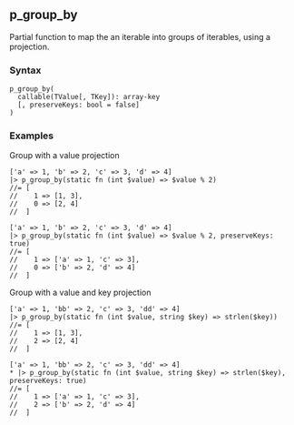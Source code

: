 [//]: # (This file is autogenerated)

## p_group_by

Partial function to map the an iterable into groups of iterables, using a projection.

### Syntax

```
p_group_by(
  callable(TValue[, TKey]): array-key
  [, preserveKeys: bool = false]
)
```

### Examples
Group with a value projection
```
['a' => 1, 'b' => 2, 'c' => 3, 'd' => 4]
|> p_group_by(static fn (int $value) => $value % 2)
//= [
//    1 => [1, 3],
//    0 => [2, 4]
//  ]
```
```
['a' => 1, 'b' => 2, 'c' => 3, 'd' => 4]
|> p_group_by(static fn (int $value) => $value % 2, preserveKeys: true)
//= [
//    1 => ['a' => 1, 'c' => 3],
//    0 => ['b' => 2, 'd' => 4]
//  ]
```
Group with a value and key projection
```
['a' => 1, 'bb' => 2, 'c' => 3, 'dd' => 4]
|> p_group_by(static fn (int $value, string $key) => strlen($key))
//= [
//    1 => [1, 3],
//    2 => [2, 4]
//  ]
```
```
['a' => 1, 'bb' => 2, 'c' => 3, 'dd' => 4]
* |> p_group_by(static fn (int $value, string $key) => strlen($key), preserveKeys: true)
//= [
//    1 => ['a' => 1, 'c' => 3],
//    2 => ['b' => 2, 'd' => 4]
//  ]
```
